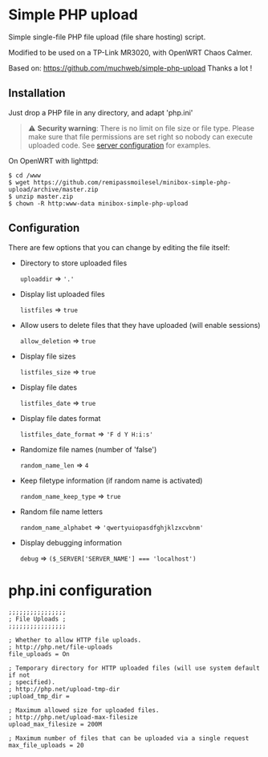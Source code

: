 # Simple PHP upload

Simple single-file PHP file upload (file share hosting) script.

Modified to be used on a TP-Link MR3020, with OpenWRT Chaos Calmer.

Based on: https://github.com/muchweb/simple-php-upload Thanks a lot !

## Installation

Just drop a PHP file in any directory, and adapt 'php.ini'

> :warning: **Security warning**: There is no limit on file size or file type. Please make sure that file permissions are set right so nobody can execute uploaded code. See [server configuration](#server-configuration) for examples.

On OpenWRT with lighttpd:

    $ cd /www
    $ wget https://github.com/remipassmoilesel/minibox-simple-php-upload/archive/master.zip
    $ unzip master.zip
    $ chown -R http:www-data minibox-simple-php-upload

## Configuration

There are few options that you can change by editing the file itself:


- Directory to store uploaded files

	`uploaddir` => `'.'`

- Display list uploaded files

	`listfiles` => `true`

- Allow users to delete files that they have uploaded (will enable sessions)

	`allow_deletion` => `true`

- Display file sizes

	`listfiles_size` => `true`

- Display file dates

	`listfiles_date` => `true`

- Display file dates format

	`listfiles_date_format` => `'F d Y H:i:s'`

- Randomize file names (number of 'false')

	`random_name_len` => `4`

- Keep filetype information (if random name is activated)

	`random_name_keep_type` => `true`

- Random file name letters

	`random_name_alphabet` => `'qwertyuiopasdfghjklzxcvbnm'`

- Display debugging information

	`debug` => `($_SERVER['SERVER_NAME'] === 'localhost')`


# php.ini configuration

    ;;;;;;;;;;;;;;;;
    ; File Uploads ;
    ;;;;;;;;;;;;;;;;
    
    ; Whether to allow HTTP file uploads.
    ; http://php.net/file-uploads
    file_uploads = On
    
    ; Temporary directory for HTTP uploaded files (will use system default if not
    ; specified).
    ; http://php.net/upload-tmp-dir
    ;upload_tmp_dir =
    
    ; Maximum allowed size for uploaded files.
    ; http://php.net/upload-max-filesize
    upload_max_filesize = 200M
    
    ; Maximum number of files that can be uploaded via a single request
    max_file_uploads = 20
